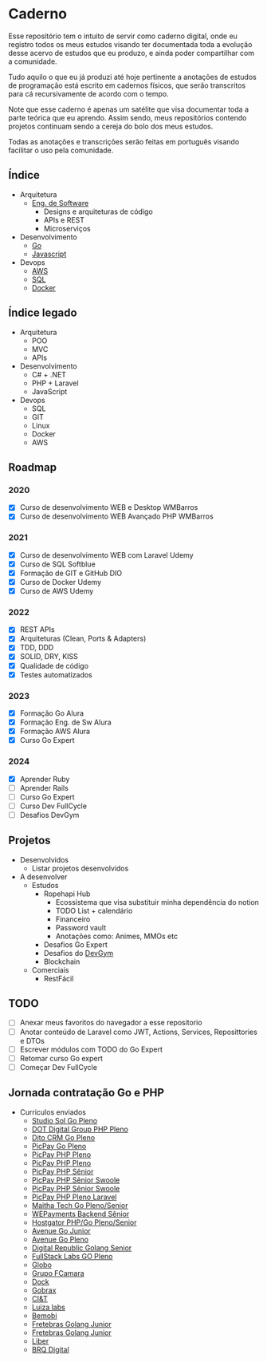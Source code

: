 # **Caderno**
Esse repositório tem o intuito de servir como caderno digital, onde eu registro todos os meus estudos visando ter documentada toda a evolução desse acervo de estudos que eu produzo, e ainda poder compartilhar com a comunidade.

Tudo aquilo o que eu já produzi até hoje pertinente a anotações de estudos de programação está escrito em cadernos físicos, que serão transcritos para cá recursivamente de acordo com o tempo.

Note que esse caderno é apenas um satélite que visa documentar toda a parte teórica que eu aprendo. Assim sendo, meus repositórios contendo projetos continuam sendo a cereja do bolo dos meus estudos.

Todas as anotações e transcrições serão feitas em português visando facilitar o uso pela comunidade.

## **Índice**
- Arquitetura
    - [Eng. de Software](https://github.com/ropehapi/caderno/tree/main/Arquitetura/Eng.%20de%20Software)
        - Designs e arquiteturas de código
        - APIs e REST
        - Microserviços
- Desenvolvimento
    - [Go](https://github.com/ropehapi/caderno/tree/main/Linguagens/Go)
    - [Javascript](https://github.com/ropehapi/caderno/tree/main/Linguagens/Javascript)
- Devops
    - [AWS](https://github.com/ropehapi/caderno/tree/main/Devops/AWS)
    - [SQL](https://github.com/ropehapi/caderno/tree/main/Devops/Database/SQL/)
    - [Docker](https://github.com/ropehapi/caderno/tree/main/Devops/Docker)

## **Índice legado**
- Arquitetura
    - POO
    - MVC
    - APIs
- Desenvolvimento
    - C# + .NET
    - PHP + Laravel
    - JavaScript
- Devops
    - SQL
    - GIT
    - Linux
    - Docker
    - AWS

## **Roadmap**
### **2020**
- [x] Curso de desenvolvimento WEB e Desktop WMBarros
- [x] Curso de desenvolvimento WEB Avançado PHP WMBarros
### **2021**
- [x] Curso de desenvolvimento WEB com Laravel Udemy
- [x] Curso de SQL  Softblue
- [x] Formação de GIT e GitHub DIO
- [x] Curso de Docker Udemy
- [x] Curso de AWS Udemy
### **2022**
- [x] REST APIs
- [x] Arquiteturas (Clean, Ports & Adapters)
- [x] TDD, DDD
- [x] SOLID, DRY, KISS
- [x] Qualidade de código
- [x] Testes automatizados
### **2023**
- [x] Formação Go Alura
- [x] Formação Eng. de Sw Alura 
- [x] Formação AWS Alura
- [x] Curso Go Expert
### **2024**
- [x] Aprender Ruby
- [ ] Aprender Rails
- [ ] Curso Go Expert
- [ ] Curso Dev FullCycle
- [ ] Desafios DevGym

## **Projetos**
- Desenvolvidos
    - Listar projetos desenvolvidos
- A desenvolver
    - Estudos
        - Ropehapi Hub
            - Ecossistema que visa substituir minha dependência do notion
            - TODO List + calendário
            - Financeiro
            - Password vault
            - Anotações como: Animes, MMOs etc
        - Desafios Go Expert
        - Desafios do [DevGym](https://app.devgym.com.br/challenges)
        - Blockchain
    - Comerciais
        - RestFácil

## **TODO**
- [ ] Anexar meus favoritos do navegador a esse repositorio
- [ ] Anotar conteúdo de Laravel como JWT, Actions, Services, Reposittories e DTOs
- [ ] Escrever módulos com TODO do Go Expert
- [ ] Retomar curso Go expert
- [ ] Começar Dev FullCycle

## **Jornada contratação Go e PHP**
- Curriculos enviados
    - [Studio Sol Go Pleno](https://www.linkedin.com/jobs/view/3636382087/)
    - [DOT Digital Group PHP Pleno](https://www.linkedin.com/jobs/view/3745692345/) 
    - [Dito CRM Go Pleno](https://www.linkedin.com/jobs/view/3775807043/)
    - [PicPay Go Pleno](https://www.linkedin.com/jobs/view/3704341215/)
    - [PicPay PHP Pleno](https://www.linkedin.com/jobs/view/3751748232/)
    - [PicPay PHP Pleno](https://www.linkedin.com/jobs/view/3777114176/)
    - [PicPay PHP Sênior](https://www.linkedin.com/jobs/view/3669220450/)
    - [PicPay PHP Sênior Swoole](https://picpay.com/oportunidades-de-emprego-e-carreiras/central-de-vagas/4360671005)
    - [PicPay PHP Sênior Swoole](https://picpay.com/oportunidades-de-emprego-e-carreiras/central-de-vagas/4359390005)
    - [PicPay PHP Pleno Laravel](https://picpay.com/oportunidades-de-emprego-e-carreiras/central-de-vagas/4361681005)
    - [Maitha Tech Go Pleno/Senior](https://www.linkedin.com/jobs/view/3823858294/)
    - [WEPayments Backend Sênior](https://www.linkedin.com/jobs/view/3832489948/)
    - [Hostgator PHP/Go Pleno/Senior](https://www.linkedin.com/jobs/view/3768272559/)
    - [Avenue Go Junior](https://www.linkedin.com/jobs/view/3737701589/)
    - [Avenue Go Pleno](https://www.linkedin.com/jobs/view/3736976949/)
    - [Digital Republic Golang Senior](https://www.linkedin.com/jobs/view/3777311148/)
    - [FullStack Labs GO Pleno](https://www.linkedin.com/jobs/view/3755911004/)
    - [Globo](https://www.linkedin.com/jobs/view/3321432738/)
    - [Grupo FCamara](https://www.linkedin.com/jobs/view/3689161767/)
    - [Dock](https://www.linkedin.com/jobs/view/3684702841/)
    - [Gobrax](https://www.linkedin.com/jobs/view/3678512029/)
    - [CI&T](https://www.linkedin.com/jobs/view/3689931751/)
    - [Luiza labs](https://www.linkedin.com/jobs/view/3698326787/)
    - [Bemobi](https://www.linkedin.com/jobs/view/3711875924/)
    - [Fretebras Golang Junior](https://www.linkedin.com/jobs/view/3765350726/)
    - [Fretebras Golang Junior](https://www.linkedin.com/jobs/view/3809910888/)
    - [Liber](https://www.linkedin.com/jobs/view/3736499903/)
    - [BRQ Digital](https://www.linkedin.com/jobs/view/3763531091/)
